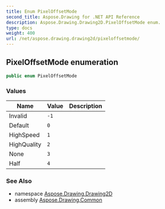```yaml
---
title: Enum PixelOffsetMode
second_title: Aspose.Drawing for .NET API Reference
description: Aspose.Drawing.Drawing2D.PixelOffsetMode enum. 
type: docs
weight: 400
url: /net/aspose.drawing.drawing2d/pixeloffsetmode/
---
```

## PixelOffsetMode enumeration

```csharp
public enum PixelOffsetMode
```

### Values

| Name | Value | Description |
| --- | --- | --- |
| Invalid | `-1` |  |
| Default | `0` |  |
| HighSpeed | `1` |  |
| HighQuality | `2` |  |
| None | `3` |  |
| Half | `4` |  |

### See Also

* namespace [Aspose.Drawing.Drawing2D](../../aspose.drawing.drawing2d/)
* assembly [Aspose.Drawing.Common](../../)


